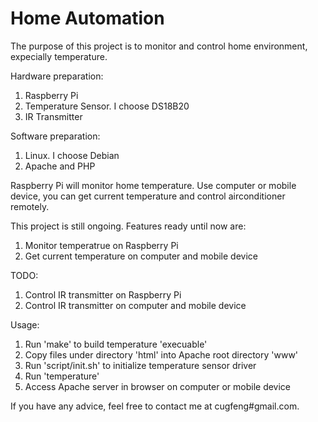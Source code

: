 Home Automation
===============
The purpose of this project is to monitor and control home environment, expecially temperature.

Hardware preparation:
  1. Raspberry Pi
  2. Temperature Sensor. I choose DS18B20
  3. IR Transmitter

Software preparation:
  1. Linux. I choose Debian
  2. Apache and PHP

Raspberry Pi will monitor home temperature. Use computer or mobile device, you can get current temperature and control airconditioner remotely.

This project is still ongoing. Features ready until now are:
  1. Monitor temperatrue on Raspberry Pi
  2. Get current temperature on computer and mobile device

TODO:
  1. Control IR transmitter on Raspberry Pi
  2. Control IR transmitter on computer and mobile device

Usage:
  1. Run 'make' to build temperature 'execuable'
  2. Copy files under directory 'html' into Apache root directory 'www'
  3. Run 'script/init.sh' to initialize temperature sensor driver
  4. Run 'temperature'
  5. Access Apache server in browser on computer or mobile device

If you have any advice, feel free to contact me at cugfeng#gmail.com.
